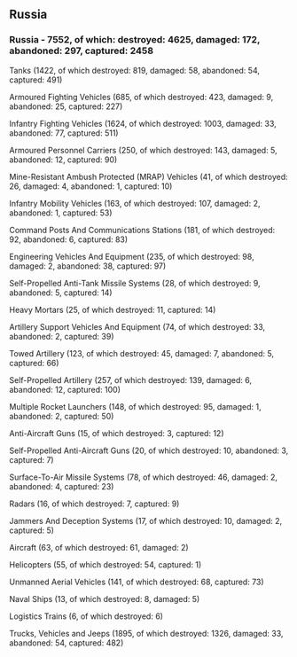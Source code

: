 
 
 ## Russia
 
 ### Russia - 7552, of which: destroyed: 4625, damaged: 172, abandoned: 297, captured: 2458

 

 

 Tanks (1422, of which destroyed: 819, damaged: 58, abandoned: 54, captured: 491)

 Armoured Fighting Vehicles (685, of which destroyed: 423, damaged: 9, abandoned: 25, captured: 227)

 Infantry Fighting Vehicles (1624, of which destroyed: 1003, damaged: 33, abandoned: 77, captured: 511)

 Armoured Personnel Carriers (250, of which destroyed: 143, damaged: 5, abandoned: 12, captured: 90)

 Mine-Resistant Ambush Protected (MRAP) Vehicles (41, of which destroyed: 26, damaged: 4, abandoned: 1, captured: 10)

 Infantry Mobility Vehicles (163, of which destroyed: 107, damaged: 2, abandoned: 1, captured: 53)

 Command Posts And Communications Stations (181, of which destroyed: 92, abandoned: 6, captured: 83)

 Engineering Vehicles And Equipment (235, of which destroyed: 98, damaged: 2, abandoned: 38, captured: 97)

 Self-Propelled Anti-Tank Missile Systems (28, of which destroyed: 9, abandoned: 5, captured: 14)

 Heavy Mortars (25, of which destroyed: 11, captured: 14)

 Artillery Support Vehicles And Equipment (74, of which destroyed: 33, abandoned: 2, captured: 39)

 Towed Artillery (123, of which destroyed: 45, damaged: 7, abandoned: 5, captured: 66)

 Self-Propelled Artillery (257, of which destroyed: 139, damaged: 6, abandoned: 12, captured: 100)

 Multiple Rocket Launchers (148, of which destroyed: 95, damaged: 1, abandoned: 2, captured: 50)

 Anti-Aircraft Guns (15, of which destroyed: 3, captured: 12)

 Self-Propelled Anti-Aircraft Guns (20, of which destroyed: 10, abandoned: 3, captured: 7)

 Surface-To-Air Missile Systems (78, of which destroyed: 46, damaged: 2, abandoned: 4, captured: 23)

 Radars (16, of which destroyed: 7, captured: 9)

 Jammers And Deception Systems (17, of which destroyed: 10, damaged: 2, captured: 5)

 Aircraft (63, of which destroyed: 61, damaged: 2)

 Helicopters (55, of which destroyed: 54, captured: 1)

 Unmanned Aerial Vehicles (141, of which destroyed: 68, captured: 73)

 Naval Ships (13, of which destroyed: 8, damaged: 5)

 Logistics Trains (6, of which destroyed: 6)

 Trucks, Vehicles and Jeeps (1895, of which destroyed: 1326, damaged: 33, abandoned: 54, captured: 482)

